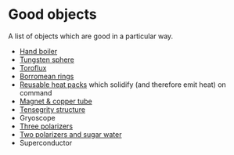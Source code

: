 # Good objects

A list of objects which are good in a particular way.

- [Hand boiler](https://www.amazon.com/s?k=hand+boile)
- [Tungsten sphere](https://midwesttungsten.com/tungsten-2-175-sphere-with-3d-printed-base-limited-time-offer-free-1-cube/)
- [Toroflux](https://www.amazon.com/Flowtoys-toroflux-original-kinetic-spring/dp/B00A8PS25W)
- [Borromean rings](https://en.wikipedia.org/wiki/Borromean_rings)
- [Reusable heat packs](https://www.amazon.com/Hot-Go-Reusable-Heat-Packs/dp/B016OA5YK0) which solidify (and therefore emit heat) on command
- [Magnet & copper tube](https://www.youtube.com/watch?v=uh0bbW6S3BY)
- [Tensegrity structure](https://www.youtube.com/watch?v=ZwkCMWrHvyE)
- Gryoscope
- [Three polarizers](https://youtu.be/MhhHPOxTUy8?t=122)
- [Two polarizers and sugar water](https://www.youtube.com/watch?v=975r9a7FMqc)
- Superconductor

